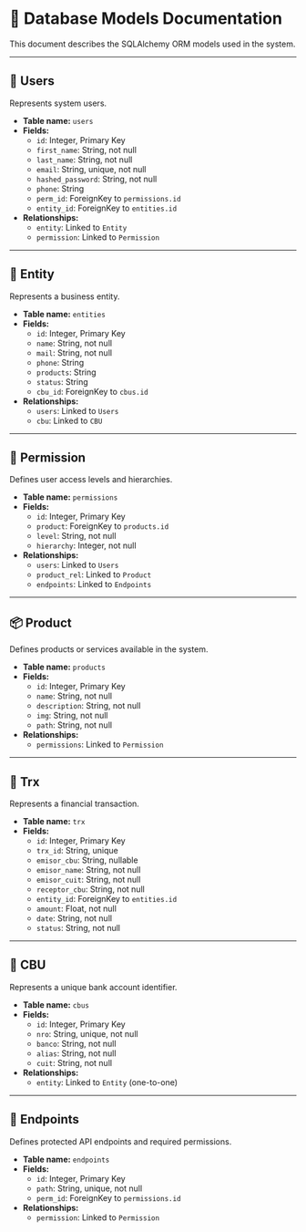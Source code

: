 
# 🧬 Database Models Documentation

This document describes the SQLAlchemy ORM models used in the system.

---

## 👤 Users
Represents system users.

- **Table name:** `users`
- **Fields:**
  - `id`: Integer, Primary Key
  - `first_name`: String, not null
  - `last_name`: String, not null
  - `email`: String, unique, not null
  - `hashed_password`: String, not null
  - `phone`: String
  - `perm_id`: ForeignKey to `permissions.id`
  - `entity_id`: ForeignKey to `entities.id`
- **Relationships:**
  - `entity`: Linked to `Entity`
  - `permission`: Linked to `Permission`

---

## 🏢 Entity
Represents a business entity.

- **Table name:** `entities`
- **Fields:**
  - `id`: Integer, Primary Key
  - `name`: String, not null
  - `mail`: String, not null
  - `phone`: String
  - `products`: String
  - `status`: String
  - `cbu_id`: ForeignKey to `cbus.id`
- **Relationships:**
  - `users`: Linked to `Users`
  - `cbu`: Linked to `CBU`

---

## 🔐 Permission
Defines user access levels and hierarchies.

- **Table name:** `permissions`
- **Fields:**
  - `id`: Integer, Primary Key
  - `product`: ForeignKey to `products.id`
  - `level`: String, not null
  - `hierarchy`: Integer, not null
- **Relationships:**
  - `users`: Linked to `Users`
  - `product_rel`: Linked to `Product`
  - `endpoints`: Linked to `Endpoints`

---

## 📦 Product
Defines products or services available in the system.

- **Table name:** `products`
- **Fields:**
  - `id`: Integer, Primary Key
  - `name`: String, not null
  - `description`: String, not null
  - `img`: String, not null
  - `path`: String, not null
- **Relationships:**
  - `permissions`: Linked to `Permission`

---

## 💸 Trx
Represents a financial transaction.

- **Table name:** `trx`
- **Fields:**
  - `id`: Integer, Primary Key
  - `trx_id`: String, unique
  - `emisor_cbu`: String, nullable
  - `emisor_name`: String, not null
  - `emisor_cuit`: String, not null
  - `receptor_cbu`: String, not null
  - `entity_id`: ForeignKey to `entities.id`
  - `amount`: Float, not null
  - `date`: String, not null
  - `status`: String, not null

---

## 🏦 CBU
Represents a unique bank account identifier.

- **Table name:** `cbus`
- **Fields:**
  - `id`: Integer, Primary Key
  - `nro`: String, unique, not null
  - `banco`: String, not null
  - `alias`: String, not null
  - `cuit`: String, not null
- **Relationships:**
  - `entity`: Linked to `Entity` (one-to-one)

---

## 📍 Endpoints
Defines protected API endpoints and required permissions.

- **Table name:** `endpoints`
- **Fields:**
  - `id`: Integer, Primary Key
  - `path`: String, unique, not null
  - `perm_id`: ForeignKey to `permissions.id`
- **Relationships:**
  - `permission`: Linked to `Permission`
